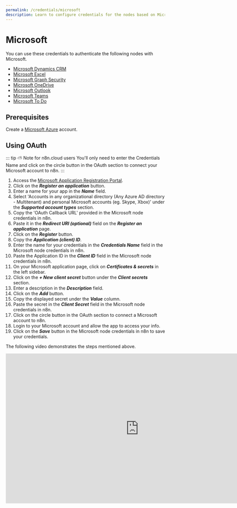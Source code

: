 ```yaml
---
permalink: /credentials/microsoft
description: Learn to configure credentials for the nodes based on Microsoft services in n8n
---
```


# Microsoft

You can use these credentials to authenticate the following nodes with Microsoft.
- [Microsoft Dynamics CRM](../../nodes-library/nodes/MicrosoftDynamicsCrm/README.md)
- [Microsoft Excel](../../nodes-library/nodes/MicrosoftExcel/README.md)
- [Microsoft Graph Security](../../nodes-library/nodes/MicrosoftGraphSecurity/README.md)
- [Microsoft OneDrive](../../nodes-library/nodes/MicrosoftOneDrive/README.md)
- [Microsoft Outlook](../../nodes-library/nodes/MicrosoftOutlook/README.md)
- [Microsoft Teams](../../nodes-library/nodes/MicrosoftTeams/README.md)
- [Microsoft To Do](../../nodes-library/nodes/MicrosoftToDo/README.md)

## Prerequisites

Create a [Microsoft Azure](https://azure.microsoft.com/) account.

## Using OAuth

::: tip ⛅️ Note for n8n.cloud users
You'll only need to enter the Credentials Name and click on the circle button in the OAuth section to connect your Microsoft account to n8n.
:::

1. Access the [Microsoft Application Registration Portal](https://aka.ms/appregistrations).
2. Click on the ***Register an application*** button.
3. Enter a name for your app in the ***Name*** field.
4. Select 'Accounts in any organizational directory (Any Azure AD directory - Multitenant) and personal Microsoft accounts (eg. Skype, Xbox)' under the ***Supported account types*** section.
5. Copy the 'OAuth Callback URL' provided in the Microsoft node credentials in n8n.
6. Paste it in the ***Redirect URI (optional)*** field on the ***Register an application*** page.
7. Click on the ***Register*** button.
8. Copy the ***Application (client) ID***.
9. Enter the name for your credentials in the ***Credentials Name*** field in the Microsoft node credentials in n8n.
10. Paste the Application ID in the ***Client ID*** field in the Microsoft node credentials in n8n.
11. On your Microsoft application page, click on ***Certificates & secrets*** in the left sidebar.
12. Click on the ***+ New client secret*** button under the ***Client secrets*** section.
13. Enter a description in the ***Description*** field.
14. Click on the ***Add*** button.
15. Copy the displayed secret under the ***Value*** column.
16. Paste the secret in the ***Client Secret*** field in the Microsoft node credentials in n8n.
17. Click on the circle button in the OAuth section to connect a Microsoft account to n8n.
18. Login to your Microsoft account and allow the app to access your info.
19. Click on the ***Save*** button in the Microsoft node credentials in n8n to save your credentials.

The following video demonstrates the steps mentioned above.

<div class="video-container">
<iframe width="840" height="472.5" src="https://www.youtube.com/embed/aqr_PwR1Sgc" frameborder="0" allow="accelerometer; autoplay; clipboard-write; encrypted-media; gyroscope; picture-in-picture" allowfullscreen></iframe>
</div>
